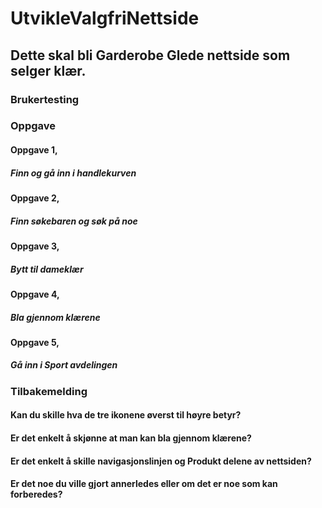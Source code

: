 # UtvikleValgfriNettside
## Dette skal bli Garderobe Glede nettside som selger klær.

### Brukertesting
### Oppgave
#### Oppgave 1,
##### Finn og gå inn i handlekurven

#### Oppgave 2,
##### Finn søkebaren og søk på noe

#### Oppgave 3,
##### Bytt til dameklær

#### Oppgave 4,
##### Bla gjennom klærene

#### Oppgave 5,
##### Gå inn i Sport avdelingen


### Tilbakemelding
#### Kan du skille hva de tre ikonene øverst til høyre betyr?

#### Er det enkelt å skjønne at man kan bla gjennom klærene?

#### Er det enkelt å skille navigasjonslinjen og Produkt delene av nettsiden?

#### Er det noe du ville gjort annerledes eller om det er noe som kan forberedes?
